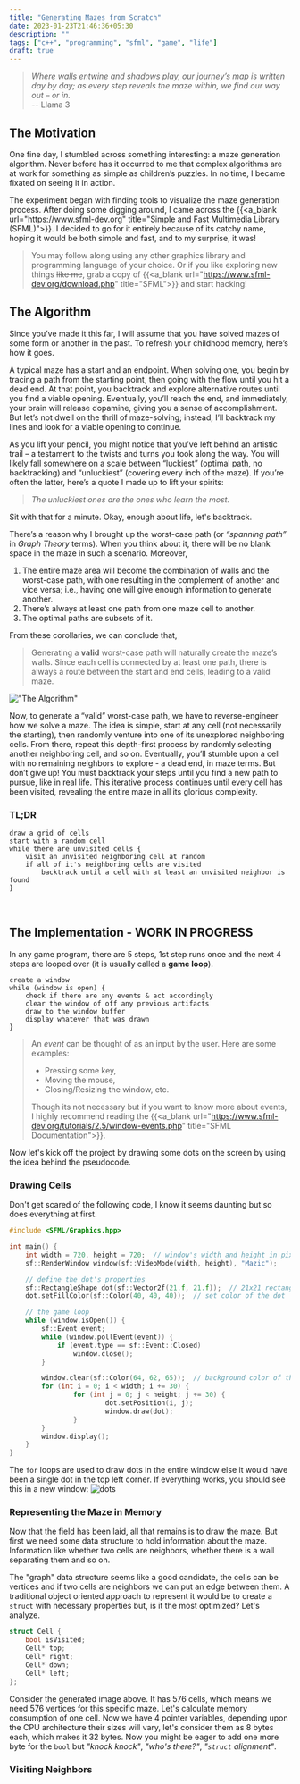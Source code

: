```yaml
---
title: "Generating Mazes from Scratch"
date: 2023-01-23T21:46:36+05:30
description: ""
tags: ["c++", "programming", "sfml", "game", "life"]
draft: true
---
```

> _Where walls entwine and shadows play, our journey’s map is written day by day; as every step reveals the maze within, we find our way out – or in._  
> -- Llama 3

## The Motivation
One fine day, I stumbled across something interesting: a maze generation algorithm. Never before has it occurred to me that complex algorithms are at work for something as simple as children’s puzzles. In no time, I became fixated on seeing it in action.

The experiment began with finding tools to visualize the maze generation process. After doing some digging around, I came across the {{<a_blank url="https://www.sfml-dev.org" title="Simple and Fast Multimedia Library (SFML)">}}. I decided to go for it entirely because of its catchy name, hoping it would be both simple and fast, and to my surprise, it was!

> You may follow along using any other graphics library and programming language of your choice. Or if you like exploring new things ~~like me~~, grab a copy of {{<a_blank url="https://www.sfml-dev.org/download.php" title="SFML">}} and start hacking!

## The Algorithm
Since you’ve made it this far, I will assume that you have solved mazes of some form or another in the past. To refresh your childhood memory, here’s how it goes.

A typical maze has a start and an endpoint. When solving one, you begin by tracing a path from the starting point, then going with the flow until you hit a dead end. At that point, you backtrack and explore alternative routes until you find a viable opening. Eventually, you’ll reach the end, and immediately, your brain will release dopamine, giving you a sense of accomplishment. But let’s not dwell on the thrill of maze-solving; instead, I’ll backtrack my lines and look for a viable opening to continue.

As you lift your pencil, you might notice that you’ve left behind an artistic trail – a testament to the twists and turns you took along the way. You will likely fall somewhere on a scale between “luckiest” (optimal path, no backtracking) and “unluckiest” (covering every inch of the maze). If you’re often the latter, here’s a quote I made up to lift your spirits:

> _The unluckiest ones are the ones who learn the most._

Sit with that for a minute. Okay, enough about life, let's backtrack.

There’s a reason why I brought up the worst-case path (or _“spanning path”_ in _Graph Theory_ terms). When you think about it, there will be no blank space in the maze in such a scenario. Moreover,
1. The entire maze area will become the combination of walls and the worst-case path, with one resulting in the complement of another and vice versa; i.e., having one will give enough information to generate another.
2. There’s always at least one path from one maze cell to another.
3. The optimal paths are subsets of it.

From these corollaries, we can conclude that,

> Generating a **valid** worst-case path will naturally create the maze’s walls. Since each cell is connected by at least one path, there is always a route between the start and end cells, leading to a valid maze.

!["The Algorithm"](/images/mazic.gif "An animation showing various steps in the algorithm.")

Now, to generate a “valid” worst-case path, we have to reverse-engineer how we solve a maze. The idea is simple, start at any cell (not necessarily the starting), then randomly venture into one of its unexplored neighboring cells. From there, repeat this depth-first process by randomly selecting another neighboring cell, and so on. Eventually, you’ll stumble upon a cell with no remaining neighbors to explore - a dead end, in maze terms. But don’t give up! You must backtrack your steps until you find a new path to pursue, like in real life. This iterative process continues until every cell has been visited, revealing the entire maze in all its glorious complexity.

### TL;DR
```plaintext {linenos=false}
draw a grid of cells
start with a random cell
while there are unvisited cells {
    visit an unvisited neighboring cell at random
    if all of it's neighboring cells are visited
        backtrack until a cell with at least an unvisited neighbor is found
}
```
&nbsp;
## The Implementation - WORK IN PROGRESS
In any game program, there are 5 steps, 1st step runs once and the next 4 steps are looped over (it is usually called a **game loop**).
```plaintext {linenos=false}
create a window
while (window is open) {
    check if there are any events & act accordingly
    clear the window of off any previous artifacts
    draw to the window buffer
    display whatever that was drawn
}
```
> An _event_ can be thought of as an input by the user. Here are some examples:
> - Pressing some key,
> - Moving the mouse,
> - Closing/Resizing the window, etc.
>
> Though its not necessary but if you want to know more about events, I highly recommend reading the {{<a_blank url="https://www.sfml-dev.org/tutorials/2.5/window-events.php" title="SFML Documentation">}}.

Now let's kick off the project by drawing some dots on the screen by using the idea behind the pseudocode.
### Drawing Cells
Don't get scared of the following code, I know it seems daunting but so does everything at first.
```c++
#include <SFML/Graphics.hpp>

int main() {
    int width = 720, height = 720;  // window's width and height in pixels
    sf::RenderWindow window(sf::VideoMode(width, height), "Mazic");

    // define the dot's properties
    sf::RectangleShape dot(sf::Vector2f(21.f, 21.f));  // 21x21 rectangular dot
    dot.setFillColor(sf::Color(40, 40, 40));  // set color of the dot

    // the game loop
    while (window.isOpen()) {
        sf::Event event;
        while (window.pollEvent(event)) {
            if (event.type == sf::Event::Closed)
                window.close();
        }

        window.clear(sf::Color(64, 62, 65));  // background color of the maze
        for (int i = 0; i < width; i += 30) {
                for (int j = 0; j < height; j += 30) {
                        dot.setPosition(i, j);
                        window.draw(dot);
                }
        }
        window.display();
    }
}
```
The `for` loops are used to draw dots in the entire window else it would have been a single dot in the top left corner. If everything works, you should see this in a new window:
![dots](/images/dots.png "They don't look like 'dots', do they? 'cell' is a more accurate term.")
### Representing the Maze in Memory
Now that the field has been laid, all that remains is to draw the maze. But first we need some data structure to hold information about the maze. Information like whether two cells are neighbors, whether there is a wall separating them and so on.

The "graph" data structure seems like a good candidate, the cells can be vertices and if two cells are neighbors we can put an edge between them. A traditional object oriented approach to represent it would be to create a `struct` with necessary properties but, is it the most optimized? Let's analyze.
```c++
struct Cell {
    bool isVisited;
    Cell* top;
    Cell* right;
    Cell* down;
    Cell* left;
};
```

Consider the generated image above. It has 576 cells, which means we need 576 vertices for this specific maze. Let's calculate memory consumption of one cell. Now we have 4 pointer variables, depending upon the CPU architecture their sizes will vary, let's consider them as 8 bytes each, which makes it 32 bytes. Now you might be eager to add one more byte for the `bool` but _"knock knock"_, _"who's there?"_, _"`struct` alignment"_.
### Visiting Neighbors
